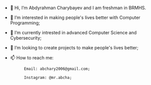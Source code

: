 - 👋 Hi, I’m Abdyrahman Charybayev and I am freshman in BRMHS. 
- 👀 I’m interested in making people's lives better with Computer Programming;
- 🌱 I’m currently intrested in advanced Computer Science and Cybersecurity;
- 💞️ I’m looking to create projects to make people's lives better;
- 📫 How to reach me:
            
            Email: abchary2006@gmail.com;
            
            Instagram: @mr.abcha;
            


